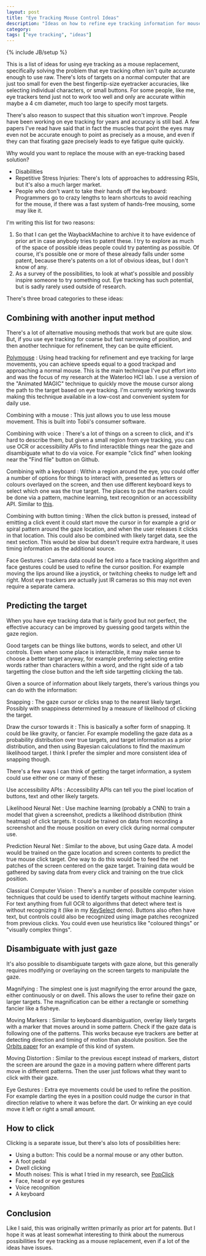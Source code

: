 ```yaml
---
layout: post
title: "Eye Tracking Mouse Control Ideas"
description: "Ideas on how to refine eye tracking information for mouse replacement"
category:
tags: ["eye tracking", "ideas"]
---
```

{% include JB/setup %}

This is a list of ideas for using eye tracking as a mouse replacement, specifically solving the problem that eye tracking often isn't quite accurate enough to use raw. There's lots of targets on a normal computer that are just too small for even the best fingertip-size eyetracker accuracies, like selecting individual characters, or small buttons. For some people, like me, eye trackers tend just not to work too well and only are accurate within maybe a 4 cm diameter, much too large to specify most targets.

There's also reason to suspect that this situation won't improve. People have been working on eye tracking for years and accuracy is still bad. A few papers I've read have said that in fact the muscles that point the eyes may even not be accurate enough to point as precisely as a mouse, and even if they can that fixating gaze precisely leads to eye fatigue quite quickly.

Why would you want to replace the mouse with an eye-tracking based solution?

- Disabilities
- Repetitive Stress Injuries: There's lots of approaches to addressing RSIs, but it's also a much larger market.
- People who don't want to take their hands off the keyboard: Programmers go to crazy lengths to learn shortcuts to avoid reaching for the mouse, if there was a fast system of hands-free mousing, some may like it.


I'm writing this list for two reasons:

1. So that I can get the WaybackMachine to archive it to have evidence of prior art in case anybody tries to patent these. I try to explore as much of the space of possible ideas people could try patenting as possible. Of course, it's possible one or more of these already falls under some patent, because there's patents on a lot of obvious ideas, but I don't know of any.
1. As a survey of the possibilities, to look at what's possible and possibly inspire someone to try something out. Eye tracking has such potential, but is sadly rarely used outside of research.

There's three broad categories to these ideas:

## Combining with another input method

There's a lot of alternative mousing methods that work but are quite slow. But, if you use eye tracking for coarse but fast narrowing of position, and then another technique for refinement, they can be quite efficient.

[Polymouse](https://github.com/trishume/PolyMouse)
: Using head tracking for refinement and eye tracking for large movements, you can achieve speeds equal to a good trackpad and approaching a normal mouse. This is the main technique I've put effort into and was the focus of my research at the Waterloo HCI lab. I use a version of the "Animated MAGIC" technique to quickly move the mouse cursor along the path to the target based on eye tracking. I'm currently working towards making this technique available in a low-cost and convenient system for daily use.

Combining with a mouse
: This just allows you to use less mouse movement. This is built into Tobii's consumer software.

Combining with voice
: There's a lot of things on a screen to click, and it's hard to describe them, but given a small region from eye tracking, you can use OCR or accessibility APIs to find interactible things near the gaze and disambiguate what to do via voice. For example "click find" when looking near the "Find file" button on Github.

Combining with a keyboard
: Within a region around the eye, you could offer a number of options for things to interact with, presented as letters or colours overlayed on the screen, and then use different keyboard keys to select which one was the true target. The places to put the markers could be done via a pattern, machine learning, text recognition or an accessibility API. Similar to [this](https://github.com/trishume/mjolnir.th.hints).

Combining with button timing
: When the click button is pressed, instead of emitting a click event it could start move the cursor in for example a grid or spiral pattern around the gaze location, and when the user releases it clicks in that location. This could also be combined with likely target data, see the next section. This would be slow but doesn't require extra hardware, it uses timing information as the additional source.

Face Gestures
: Camera data could be fed into a face tracking algorithm and face gestures could be used to refine the cursor position. For example moving the lips around like a joystick, or twitching cheeks to nudge left and right. Most eye trackers are actually just IR cameras so this may not even require a separate camera.

## Predicting the target

When you have eye tracking data that is fairly good but not perfect, the effective accuracy can be improved by guessing good targets within the gaze region.

Good targets can be things like buttons, words to select, and other UI controls. Even when some place is interactible, it may make sense to choose a better target anyway, for example preferring selecting entire words rather than characters within a word, and the right side of a tab targetting the close button and the left side targetting clicking the tab.

Given a source of information about likely targets, there's various things you can do with the information:

Snapping
: The gaze cursor or clicks snap to the nearest likely target. Possibly with snappiness determined by a measure of likelihood of clicking the target.

Draw the cursor towards it
: This is basically a softer form of snapping. It could be like gravity, or fancier. For example modelling the gaze data as a probability distribution over true targets, and target information as a prior distribution, and then using Bayesian calculations to find the maximum likelihood target. I think I prefer the simpler and more consistent idea of snapping though.

There's a few ways I can think of getting the target information, a system could use either one or many of these:

Use accessibility APIs
: Accessibility APIs can tell you the pixel location of buttons, text and other likely targets.

Likelihood Neural Net
: Use machine learning (probably a CNN) to train a model that given a screenshot, predicts a likelihood distribution (think heatmap) of click targets. It could be trained on data from recording a screenshot and the mouse position on every click during normal computer use.

Prediction Neural Net
: Similar to the above, but using Gaze data. A model would be trained on the gaze location and screen contents to predict the true mouse click target. One way to do this would be to feed the net patches of the screen centered on the gaze target. Training data would be gathered by saving data from every click and training on the true click position.

Classical Computer Vision
: There's a number of possible computer vision techniques that could be used to identify targets without machine learning. For text anything from full OCR to algorithms that detect where text is without recognizing it (like in my [KeySelect](https://github.com/trishume/KeySelect) demo). Buttons also often have text, but controls could also be recognized using image patches recognized from previous clicks. You could even use heuristics like "coloured things" or "visually complex things".

## Disambiguate with just gaze

It's also possible to disambiguate targets with gaze alone, but this generally requires modifying or overlaying on the screen targets to manipulate the gaze.

Magnifying
: The simplest one is just magnifying the error around the gaze, either continuously or on dwell. This allows the user to refine their gaze on larger targets. The magnification can be either a rectangle or something fancier like a fisheye.

Moving Markers
: Similar to keyboard disambiguation, overlay likely targets with a marker that moves around in some pattern. Check if the gaze data is following one of the patterns. This works because eye trackers are better at detecting direction and timing of motion than absolute position. See the [Orbits paper](https://www.youtube.com/watch?v=x6hbicxEFbg) for an example of this kind of system.

Moving Distortion
: Similar to the previous except instead of markers, distort the screen are around the gaze in a moving pattern where different parts move in different patterns. Then the user just follows what they want to click with their gaze.

Eye Gestures
: Extra eye movements could be used to refine the position. For example darting the eyes in a position could nudge the cursor in that direction relative to where it was before the dart. Or winking an eye could move it left or right a small amount.

## How to click

Clicking is a separate issue, but there's also lots of possibilities here:

- Using a button: This could be a normal mouse or any other button.
- A foot pedal
- Dwell clicking
- Mouth noises: This is what I tried in my research, see [PopClick](https://github.com/trishume/PopClick)
- Face, head or eye gestures
- Voice recognition
- A keyboard

## Conclusion

Like I said, this was originally written primarily as prior art for patents. But I hope it was at least somewhat interesting to think about the numerous possibilities for eye tracking as a mouse replacement, even if a lot of the ideas have issues.
